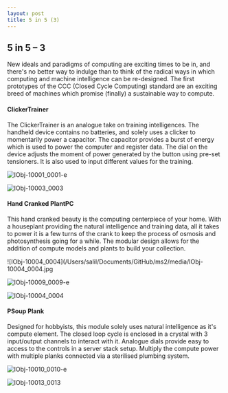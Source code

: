 ```yaml
---
layout: post
title: 5 in 5 (3)
---
```




## 5 in 5 – 3

New ideals and paradigms of computing are exciting times to be in, and there's no better way to indulge than to think of the radical ways in which computing and machine intelligence can be re-designed. The first prototypes of the CCC (Closed Cycle Computing) standard are an exciting breed of machines which promise (finally) a sustainable way to compute.



#### ClickerTrainer

The ClickerTrainer is an analogue take on training intelligences. The handheld device contains no batteries, and solely uses a clicker to momentarily power a capacitor. The capacitor provides a burst of energy which is used to power the computer and register data. The dial on the device adjusts the moment of power generated by the button using pre-set tensioners. It is also used to input different values for the training.

![IObj-10001_0001-e](/ms2/media/IObj-10001_0001-e.jpg)

![IObj-10003_0003](/ms2/media/IObj-10003_0003.jpg)



#### Hand Cranked PlantPC

This hand cranked beauty is the computing centerpiece of your home. With a houseplant providing the natural intelligence and training data, all it takes to power it is a few turns of the crank to keep the process of osmosis and photosynthesis going for a while. The modular design allows for the addition of compute models and plants to build your collection.

![IObj-10004_0004](/Users/salil/Documents/GitHub/ms2/media/IObj-10004_0004.jpg

![IObj-10009_0009-e](/ms2/media/IObj-10009_0009-e.jpg)

![IObj-10004_0004](/ms2/media/IObj-10004_0004.jpg)



#### PSoup Plank

Designed for hobbyists, this module solely uses natural intelligence as it's compute element. The closed loop cycle is enclosed in a crystal with 3 input/output channels to interact with it. Analogue dials provide easy to access to the controls in a server stack setup. Multiply the compute power with multiple planks connected via a sterilised plumbing system.

![IObj-10010_0010-e](/ms2/media/IObj-10010_0010-e.jpg)

![IObj-10013_0013](/ms2/media/IObj-10013_0013.jpg)